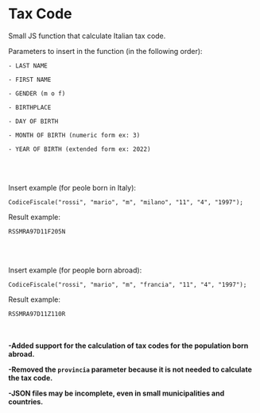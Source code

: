 
# Tax Code

Small JS function that calculate Italian tax code.

Parameters to insert in the function (in the following order):
```
- LAST NAME

- FIRST NAME

- GENDER (m o f)

- BIRTHPLACE

- DAY OF BIRTH

- MONTH OF BIRTH (numeric form ex: 3)

- YEAR OF BIRTH (extended form ex: 2022)
```
<br></br>

Insert example (for peole born in Italy):
```
CodiceFiscale("rossi", "mario", "m", "milano", "11", "4", "1997");
```
Result example:
```
RSSMRA97D11F205N
```
<br></br>

Insert example (for people born abroad):
```
CodiceFiscale("rossi", "mario", "m", "francia", "11", "4", "1997");
```
Result example:
```
RSSMRA97D11Z110R
```
<br></br>
**-Added support for the calculation of tax codes for the population born abroad.**

**-Removed the ```provincia``` parameter because it is not needed to calculate the tax code.**

**-JSON files may be incomplete, even in small municipalities and countries.**
